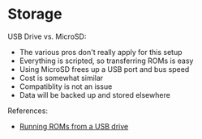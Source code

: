 # Storage

USB Drive vs. MicroSD:

* The various pros don't really apply for this setup
* Everything is scripted, so transferring ROMs is easy
* Using MicroSD frees up a USB port and bus speed
* Cost is somewhat similar
* Compatiblity is not an issue
* Data will be backed up and stored elsewhere 

References:

* [Running ROMs from a USB drive](https://retropie.org.uk/docs/Running-ROMs-from-a-USB-drive/)
